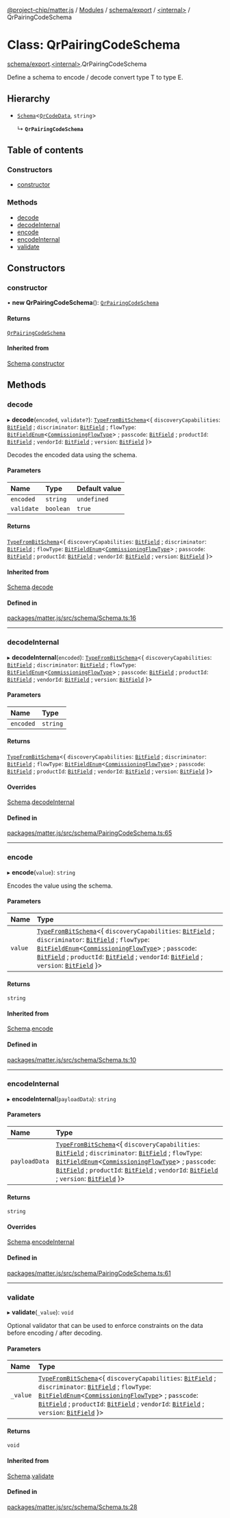 [@project-chip/matter.js](../README.md) / [Modules](../modules.md) / [schema/export](../modules/schema_export.md) / [\<internal\>](../modules/schema_export._internal_.md) / QrPairingCodeSchema

# Class: QrPairingCodeSchema

[schema/export](../modules/schema_export.md).[\<internal\>](../modules/schema_export._internal_.md).QrPairingCodeSchema

Define a schema to encode / decode convert type T to type E.

## Hierarchy

- [`Schema`](schema_export.Schema.md)\<[`QrCodeData`](../modules/schema_export.md#qrcodedata), `string`\>

  ↳ **`QrPairingCodeSchema`**

## Table of contents

### Constructors

- [constructor](schema_export._internal_.QrPairingCodeSchema.md#constructor)

### Methods

- [decode](schema_export._internal_.QrPairingCodeSchema.md#decode)
- [decodeInternal](schema_export._internal_.QrPairingCodeSchema.md#decodeinternal)
- [encode](schema_export._internal_.QrPairingCodeSchema.md#encode)
- [encodeInternal](schema_export._internal_.QrPairingCodeSchema.md#encodeinternal)
- [validate](schema_export._internal_.QrPairingCodeSchema.md#validate)

## Constructors

### constructor

• **new QrPairingCodeSchema**(): [`QrPairingCodeSchema`](schema_export._internal_.QrPairingCodeSchema.md)

#### Returns

[`QrPairingCodeSchema`](schema_export._internal_.QrPairingCodeSchema.md)

#### Inherited from

[Schema](schema_export.Schema.md).[constructor](schema_export.Schema.md#constructor)

## Methods

### decode

▸ **decode**(`encoded`, `validate?`): [`TypeFromBitSchema`](../modules/schema_export.md#typefrombitschema)\<\{ `discoveryCapabilities`: [`BitField`](../modules/schema_export.md#bitfield) ; `discriminator`: [`BitField`](../modules/schema_export.md#bitfield) ; `flowType`: [`BitFieldEnum`](../modules/schema_export.md#bitfieldenum)\<[`CommissioningFlowType`](../enums/schema_export.CommissioningFlowType.md)\> ; `passcode`: [`BitField`](../modules/schema_export.md#bitfield) ; `productId`: [`BitField`](../modules/schema_export.md#bitfield) ; `vendorId`: [`BitField`](../modules/schema_export.md#bitfield) ; `version`: [`BitField`](../modules/schema_export.md#bitfield)  }\>

Decodes the encoded data using the schema.

#### Parameters

| Name | Type | Default value |
| :------ | :------ | :------ |
| `encoded` | `string` | `undefined` |
| `validate` | `boolean` | `true` |

#### Returns

[`TypeFromBitSchema`](../modules/schema_export.md#typefrombitschema)\<\{ `discoveryCapabilities`: [`BitField`](../modules/schema_export.md#bitfield) ; `discriminator`: [`BitField`](../modules/schema_export.md#bitfield) ; `flowType`: [`BitFieldEnum`](../modules/schema_export.md#bitfieldenum)\<[`CommissioningFlowType`](../enums/schema_export.CommissioningFlowType.md)\> ; `passcode`: [`BitField`](../modules/schema_export.md#bitfield) ; `productId`: [`BitField`](../modules/schema_export.md#bitfield) ; `vendorId`: [`BitField`](../modules/schema_export.md#bitfield) ; `version`: [`BitField`](../modules/schema_export.md#bitfield)  }\>

#### Inherited from

[Schema](schema_export.Schema.md).[decode](schema_export.Schema.md#decode)

#### Defined in

[packages/matter.js/src/schema/Schema.ts:16](https://github.com/project-chip/matter.js/blob/558e12c94a201592c28c7bc0743705360b3e5ca6/packages/matter.js/src/schema/Schema.ts#L16)

___

### decodeInternal

▸ **decodeInternal**(`encoded`): [`TypeFromBitSchema`](../modules/schema_export.md#typefrombitschema)\<\{ `discoveryCapabilities`: [`BitField`](../modules/schema_export.md#bitfield) ; `discriminator`: [`BitField`](../modules/schema_export.md#bitfield) ; `flowType`: [`BitFieldEnum`](../modules/schema_export.md#bitfieldenum)\<[`CommissioningFlowType`](../enums/schema_export.CommissioningFlowType.md)\> ; `passcode`: [`BitField`](../modules/schema_export.md#bitfield) ; `productId`: [`BitField`](../modules/schema_export.md#bitfield) ; `vendorId`: [`BitField`](../modules/schema_export.md#bitfield) ; `version`: [`BitField`](../modules/schema_export.md#bitfield)  }\>

#### Parameters

| Name | Type |
| :------ | :------ |
| `encoded` | `string` |

#### Returns

[`TypeFromBitSchema`](../modules/schema_export.md#typefrombitschema)\<\{ `discoveryCapabilities`: [`BitField`](../modules/schema_export.md#bitfield) ; `discriminator`: [`BitField`](../modules/schema_export.md#bitfield) ; `flowType`: [`BitFieldEnum`](../modules/schema_export.md#bitfieldenum)\<[`CommissioningFlowType`](../enums/schema_export.CommissioningFlowType.md)\> ; `passcode`: [`BitField`](../modules/schema_export.md#bitfield) ; `productId`: [`BitField`](../modules/schema_export.md#bitfield) ; `vendorId`: [`BitField`](../modules/schema_export.md#bitfield) ; `version`: [`BitField`](../modules/schema_export.md#bitfield)  }\>

#### Overrides

[Schema](schema_export.Schema.md).[decodeInternal](schema_export.Schema.md#decodeinternal)

#### Defined in

[packages/matter.js/src/schema/PairingCodeSchema.ts:65](https://github.com/project-chip/matter.js/blob/558e12c94a201592c28c7bc0743705360b3e5ca6/packages/matter.js/src/schema/PairingCodeSchema.ts#L65)

___

### encode

▸ **encode**(`value`): `string`

Encodes the value using the schema.

#### Parameters

| Name | Type |
| :------ | :------ |
| `value` | [`TypeFromBitSchema`](../modules/schema_export.md#typefrombitschema)\<\{ `discoveryCapabilities`: [`BitField`](../modules/schema_export.md#bitfield) ; `discriminator`: [`BitField`](../modules/schema_export.md#bitfield) ; `flowType`: [`BitFieldEnum`](../modules/schema_export.md#bitfieldenum)\<[`CommissioningFlowType`](../enums/schema_export.CommissioningFlowType.md)\> ; `passcode`: [`BitField`](../modules/schema_export.md#bitfield) ; `productId`: [`BitField`](../modules/schema_export.md#bitfield) ; `vendorId`: [`BitField`](../modules/schema_export.md#bitfield) ; `version`: [`BitField`](../modules/schema_export.md#bitfield)  }\> |

#### Returns

`string`

#### Inherited from

[Schema](schema_export.Schema.md).[encode](schema_export.Schema.md#encode)

#### Defined in

[packages/matter.js/src/schema/Schema.ts:10](https://github.com/project-chip/matter.js/blob/558e12c94a201592c28c7bc0743705360b3e5ca6/packages/matter.js/src/schema/Schema.ts#L10)

___

### encodeInternal

▸ **encodeInternal**(`payloadData`): `string`

#### Parameters

| Name | Type |
| :------ | :------ |
| `payloadData` | [`TypeFromBitSchema`](../modules/schema_export.md#typefrombitschema)\<\{ `discoveryCapabilities`: [`BitField`](../modules/schema_export.md#bitfield) ; `discriminator`: [`BitField`](../modules/schema_export.md#bitfield) ; `flowType`: [`BitFieldEnum`](../modules/schema_export.md#bitfieldenum)\<[`CommissioningFlowType`](../enums/schema_export.CommissioningFlowType.md)\> ; `passcode`: [`BitField`](../modules/schema_export.md#bitfield) ; `productId`: [`BitField`](../modules/schema_export.md#bitfield) ; `vendorId`: [`BitField`](../modules/schema_export.md#bitfield) ; `version`: [`BitField`](../modules/schema_export.md#bitfield)  }\> |

#### Returns

`string`

#### Overrides

[Schema](schema_export.Schema.md).[encodeInternal](schema_export.Schema.md#encodeinternal)

#### Defined in

[packages/matter.js/src/schema/PairingCodeSchema.ts:61](https://github.com/project-chip/matter.js/blob/558e12c94a201592c28c7bc0743705360b3e5ca6/packages/matter.js/src/schema/PairingCodeSchema.ts#L61)

___

### validate

▸ **validate**(`_value`): `void`

Optional validator that can be used to enforce constraints on the data before encoding / after decoding.

#### Parameters

| Name | Type |
| :------ | :------ |
| `_value` | [`TypeFromBitSchema`](../modules/schema_export.md#typefrombitschema)\<\{ `discoveryCapabilities`: [`BitField`](../modules/schema_export.md#bitfield) ; `discriminator`: [`BitField`](../modules/schema_export.md#bitfield) ; `flowType`: [`BitFieldEnum`](../modules/schema_export.md#bitfieldenum)\<[`CommissioningFlowType`](../enums/schema_export.CommissioningFlowType.md)\> ; `passcode`: [`BitField`](../modules/schema_export.md#bitfield) ; `productId`: [`BitField`](../modules/schema_export.md#bitfield) ; `vendorId`: [`BitField`](../modules/schema_export.md#bitfield) ; `version`: [`BitField`](../modules/schema_export.md#bitfield)  }\> |

#### Returns

`void`

#### Inherited from

[Schema](schema_export.Schema.md).[validate](schema_export.Schema.md#validate)

#### Defined in

[packages/matter.js/src/schema/Schema.ts:28](https://github.com/project-chip/matter.js/blob/558e12c94a201592c28c7bc0743705360b3e5ca6/packages/matter.js/src/schema/Schema.ts#L28)
